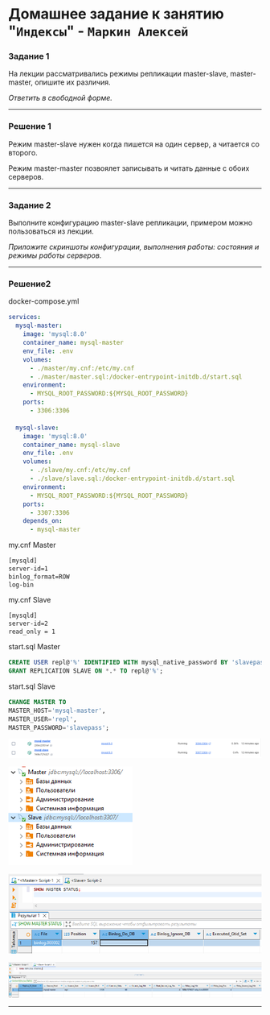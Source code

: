 # Домашнее задание к занятию "`Индексы`" - `Маркин Алексей`

### Задание 1

На лекции рассматривались режимы репликации master-slave, master-master, опишите их различия.

*Ответить в свободной форме.*

---

### Решение 1

Режим master-slave нужен когда пишется на один сервер, а читается со второго.

Режим master-master позвоялет записывать и читать данные с обоих серверов.

---

### Задание 2

Выполните конфигурацию master-slave репликации, примером можно пользоваться из лекции.

*Приложите скриншоты конфигурации, выполнения работы: состояния и режимы работы серверов.*

---

### Решение2

docker-compose.yml
```yml
services:
  mysql-master:
    image: 'mysql:8.0'
    container_name: mysql-master
    env_file: .env
    volumes:
      - ./master/my.cnf:/etc/my.cnf
      - ./master/master.sql:/docker-entrypoint-initdb.d/start.sql
    environment:
      - MYSQL_ROOT_PASSWORD:${MYSQL_ROOT_PASSWORD}
    ports:
      - 3306:3306

  mysql-slave:
    image: 'mysql:8.0'
    container_name: mysql-slave
    env_file: .env
    volumes:
      - ./slave/my.cnf:/etc/my.cnf
      - ./slave/slave.sql:/docker-entrypoint-initdb.d/start.sql
    environment:
      - MYSQL_ROOT_PASSWORD:${MYSQL_ROOT_PASSWORD}
    ports:
      - 3307:3306
    depends_on:
      - mysql-master
```

my.cnf Master
```
[mysqld]
server-id=1
binlog_format=ROW
log-bin
```

my.cnf Slave
```
[mysqld]
server-id=2
read_only = 1
```

start.sql Master

```sql
CREATE USER repl@'%' IDENTIFIED WITH mysql_native_password BY 'slavepass';
GRANT REPLICATION SLAVE ON *.* TO repl@'%';
```

start.sql Slave
```sql
CHANGE MASTER TO 
MASTER_HOST='mysql-master',
MASTER_USER='repl',
MASTER_PASSWORD='slavepass';
```


![Задание 2](https://github.com/Markin-AI/12-6/blob/main/img/2-1.png)

![Задание 2](https://github.com/Markin-AI/12-6/blob/main/img/2-2.png)

![Задание 2](https://github.com/Markin-AI/12-6/blob/main/img/2-3.png)

![Задание 2](https://github.com/Markin-AI/12-6/blob/main/img/2-4.png)


---